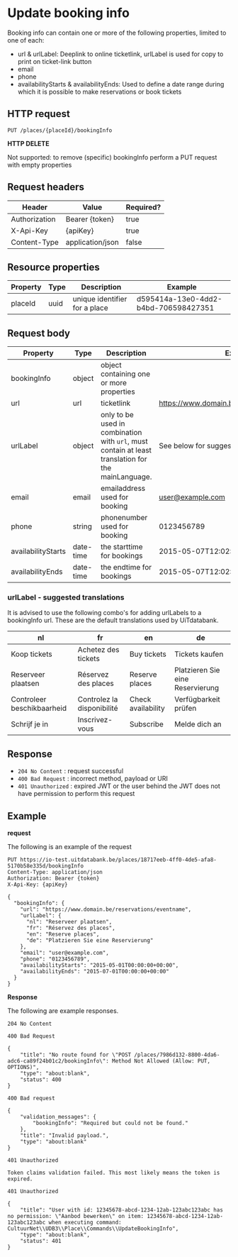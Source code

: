 ---
---

# Update booking info

Booking info can contain one or more of the following properties, limited to one of each:
- url & urlLabel: Deeplink to online ticketlink, urlLabel is used for copy to print on ticket-link button
- email
- phone
- availabilityStarts & availabilityEnds: Used to define a date range during which it is possible to make reservations or book tickets

## HTTP request

```
PUT /places/{placeId}/bookingInfo
```

**HTTP DELETE**

Not supported: to remove (specific) bookingInfo perform a PUT request with empty properties

## Request headers

| Header        | Value            | Required? |
| ------------- | ---------------- | --------- |
| Authorization | Bearer {token}   | true      |
| X-Api-Key     | {apiKey}         | true      |
| Content-Type  | application/json | false     |

## Resource properties

| Property	| Type | Description | Example |
|--|--|--|--|
| placeId	| uuid | unique identifier for a place | d595414a-13e0-4dd2-b4bd-706598427351 |


## Request body

| Property	| Type | Description | Example |
|--|--|--|--|
| bookingInfo | object | object containing one or more properties | |
| url | url | ticketlink | https://www.domain.be/reservations/eventname |
| urlLabel | object | only to be used in combination with `url`, must contain at least translation for the mainLanguage. | See below for suggestions |
| email | email | emailaddress used for booking | user@example.com |
| phone | string | phonenumber used for booking | 0123456789 |
| availabilityStarts | date-time | the starttime for bookings | 2015-05-07T12:02:53+00:00 |
| availabilityEnds | date-time | the endtime for bookings | 2015-05-07T12:02:53+00:00 |

### urlLabel - suggested translations
It is advised to use the following combo's for adding urlLabels to a bookingInfo url. These are the default translations used by UiTdatabank.

| nl | fr | en | de |
| -- | -- | -- | -- |
| Koop tickets | Achetez des tickets| Buy tickets | Tickets kaufen |
| Reserveer plaatsen | Réservez des places | Reserve places | Platzieren Sie eine Reservierung |
| Controleer beschikbaarheid | Controlez la disponibilité | Check availability | Verfügbarkeit prüfen |
| Schrijf je in | Inscrivez-vous | Subscribe | Melde dich an |

## Response

* `204 No Content` : request successful
* `400 Bad Request` : incorrect method, payload or URI
* `401 Unauthorized` : expired JWT or the user behind the JWT does not have permission to perform this request

## Example

**request**

The following is an example of the request

```
PUT https://io-test.uitdatabank.be/places/18717eeb-4ff0-4de5-afa8-5170b58e335d/bookingInfo
Content-Type: application/json
Authorization: Bearer {token}
X-Api-Key: {apiKey}

{
  "bookingInfo": {
    "url": "https://www.domain.be/reservations/eventname",
    "urlLabel": {
      "nl": "Reserveer plaatsen",
      "fr": "Réservez des places",
      "en": "Reserve places",
      "de": "Platzieren Sie eine Reservierung"
    },
    "email": "user@example.com",
    "phone": "0123456789",
    "availabilityStarts": "2015-05-01T00:00:00+00:00",
    "availabilityEnds": "2015-07-01T00:00:00+00:00"
  }
}
```

**Response**

The following are example responses.

```
204 No Content
```

```
400 Bad Request

{
    "title": "No route found for \"POST /places/7986d132-8800-4da6-adc6-ca89f24b01c2/bookingInfo\": Method Not Allowed (Allow: PUT, OPTIONS)",
    "type": "about:blank",
    "status": 400
}
```

```
400 Bad request

{
    "validation_messages": {
        "bookingInfo": "Required but could not be found."
    },
    "title": "Invalid payload.",
    "type": "about:blank"
}
```

```
401 Unauthorized

Token claims validation failed. This most likely means the token is expired.
```

```
401 Unauthorized

{
    "title": "User with id: 12345678-abcd-1234-12ab-123abc123abc has no permission: \"Aanbod bewerken\" on item: 12345678-abcd-1234-12ab-123abc123abc when executing command: CultuurNet\\UDB3\\Place\\Commands\\UpdateBookingInfo",
    "type": "about:blank",
    "status": 401
}
```
